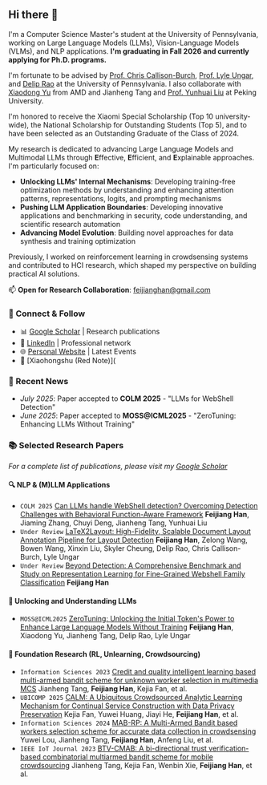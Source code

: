 ## Hi there 👋

I'm a Computer Science Master's student at the University of Pennsylvania, working on Large Language Models (LLMs), Vision-Language Models (VLMs), and NLP applications. **I'm graduating in Fall 2026 and currently applying for Ph.D. programs.**

I'm fortunate to be advised by [Prof. Chris Callison-Burch](https://www.linkedin.com/in/chris-callison-burch/), [Prof. Lyle Ungar](http://linkedin.com/in/lyle-ungar-b061474/), and [Delip Rao](https://www.linkedin.com/in/deliprao/) at the University of Pennsylvania. I also collaborate with [Xiaodong Yu](https://www.xiaodongyu.me/) from AMD and Jianheng Tang and [Prof. Yunhuai Liu](https://cs.pku.edu.cn/info/1234/2111.htm) at Peking University.

I'm honored to receive the Xiaomi Special Scholarship (Top 10 university-wide), the National Scholarship for Outstanding Students (Top 5), and to have been selected as an Outstanding Graduate of the Class of 2024.

My research is dedicated to advancing Large Language Models and Multimodal LLMs through **E**ffective, **E**fficient, and **E**xplainable approaches. I'm particularly focused on:

- **Unlocking LLMs' Internal Mechanisms**: Developing training-free optimization methods by understanding and enhancing attention patterns, representations, logits, and prompting mechanisms
- **Pushing LLM Application Boundaries**: Developing innovative applications and benchmarking in security, code understanding, and scientific research automation
- **Advancing Model Evolution**: Building novel approaches for data synthesis and training optimization

Previously, I worked on reinforcement learning in crowdsensing systems and contributed to HCI research, which shaped my perspective on building practical AI solutions.

📫 **Open for Research Collaboration**: [feijianghan@gmail.com](mailto:feijianghan@gmail.com)

### 🔗 Connect & Follow

- 📊 [Google Scholar](https://scholar.google.com.hk/citations?user=PEJ5x3EAAAAJ) | Research publications
- 💼 [LinkedIn](https://www.linkedin.com/in/feijianghan/) | Professional network
- 🌐 [Personal Website](https://feijianghan.com) | Latest Events
- 📱 [Xiaohongshu (Red Note)](

### 🎉 Recent News

- *July 2025*: Paper accepted to **COLM 2025** - "LLMs for WebShell Detection"
- *June 2025*: Paper accepted to **MOSS@ICML2025** - "ZeroTuning: Enhancing LLMs Without Training"


### 📚 Selected Research Papers

*For a complete list of publications, please visit my [Google Scholar](https://scholar.google.com.hk/citations?user=PEJ5x3EAAAAJ)*

#### 🔍 NLP & (M)LLM Applications

- ``COLM 2025`` [Can LLMs handle WebShell detection? Overcoming Detection Challenges with Behavioral Function-Aware Framework](https://arxiv.org/abs/2504.13811)
**Feijiang Han**, Jiaming Zhang, Chuyi Deng, Jianheng Tang, Yunhuai Liu
- ``Under Review`` [LaTeX2Layout: High-Fidelity, Scalable Document Layout Annotation Pipeline for Layout Detection]() 
**Feijiang Han**, Zelong Wang, Bowen Wang, Xinxin Liu, Skyler Cheung, Delip Rao, Chris Callison-Burch, Lyle Ungar
- ``Under Review`` [Beyond Detection: A Comprehensive Benchmark and Study on Representation Learning for Fine-Grained Webshell Family Classification]()
**Feijiang Han**

#### 🔮 Unlocking and Understanding LLMs

- ``MOSS@ICML2025`` [ZeroTuning: Unlocking the Initial Token's Power to Enhance Large Language Models Without Training](https://arxiv.org/abs/2505.11739)
**Feijiang Han**, Xiaodong Yu, Jianheng Tang, Delip Rao, Lyle Ungar

#### 🌟 Foundation Research (RL, Unlearning, Crowdsourcing)

- ``Information Sciences 2023`` [Credit and quality intelligent learning based multi-armed bandit scheme for unknown worker selection in multimedia MCS](https://www.sciencedirect.com/science/article/abs/pii/S0020025523010290)
Jianheng Tang, **Feijiang Han**, Kejia Fan, et al.
- ``UBICOMP 2025`` [CALM: A Ubiquitous Crowdsourced Analytic Learning Mechanism for Continual Service Construction with Data Privacy Preservation](https://dl.acm.org/doi/abs/10.1145/3729473)
Kejia Fan, Yuwei Huang, Jiayi He, **Feijiang Han**, et al.
- ``Information Sciences 2024`` [MAB-RP: A Multi-Armed Bandit based workers selection scheme for accurate data collection in crowdsensing](https://www.sciencedirect.com/science/article/abs/pii/S0020025524004675) 
Yuwei Lou, Jianheng Tang, **Feijiang Han**, Anfeng Liu, et al.
- ``IEEE IoT Journal 2023`` [BTV-CMAB: A bi-directional trust verification-based combinatorial multiarmed bandit scheme for mobile crowdsourcing](https://ieeexplore.ieee.org/abstract/document/10302275)
Jianheng Tang, Kejia Fan, Wenbin Xie, **Feijiang Han**, et al.
